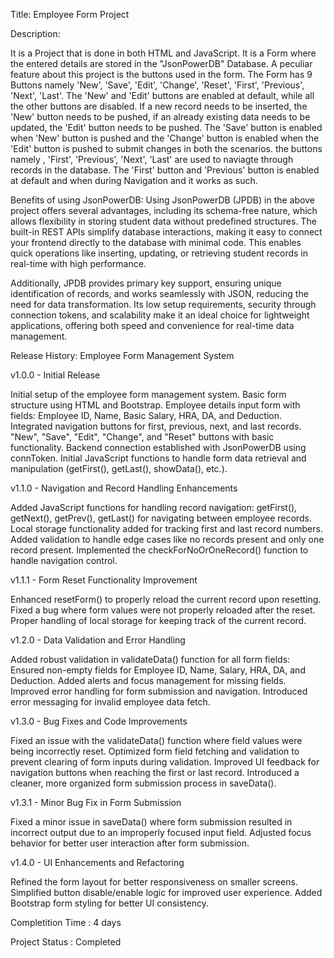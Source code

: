 Title: Employee Form Project

Description: 

It is a Project that is done in both HTML and JavaScript. It is a Form where the entered details are stored in the "JsonPowerDB" Database. A peculiar feature about this project is the buttons used in the form. The Form has 9 Buttons namely 'New', 'Save', 'Edit', 'Change', 'Reset', 'First', 'Previous', 'Next', 'Last'. The 'New' and 'Edit' buttons are enabled at default, while all the other buttons are disabled. If a new record needs to be inserted, the 'New' button needs to be pushed, if an already existing data needs to be updated, the 'Edit' button needs to be pushed. The 'Save' button is enabled when 'New' button is pushed and the 'Change' button is enabled when the 'Edit' button is pushed to submit changes in both the scenarios. the buttons namely , 'First', 'Previous', 'Next', 'Last' are used to naviagte through records in the database. The 'First' button and 'Previous' button is enabled at default and when during Navigation and it works as such.

Benefits of using JsonPowerDB: Using JsonPowerDB (JPDB) in the above project offers several advantages, including its schema-free nature, which allows flexibility in storing student data without predefined structures. The built-in REST APIs simplify database interactions, making it easy to connect your frontend directly to the database with minimal code. This enables quick operations like inserting, updating, or retrieving student records in real-time with high performance.

Additionally, JPDB provides primary key support, ensuring unique identification of records, and works seamlessly with JSON, reducing the need for data transformation. Its low setup requirements, security through connection tokens, and scalability make it an ideal choice for lightweight applications, offering both speed and convenience for real-time data management.

Release History: Employee Form Management System


v1.0.0 - Initial Release

Initial setup of the employee form management system.
Basic form structure using HTML and Bootstrap.
Employee details input form with fields: Employee ID, Name, Basic Salary, HRA, DA, and Deduction.
Integrated navigation buttons for first, previous, next, and last records.
"New", "Save", "Edit", "Change", and "Reset" buttons with basic functionality.
Backend connection established with JsonPowerDB using connToken.
Initial JavaScript functions to handle form data retrieval and manipulation (getFirst(), getLast(), showData(), etc.).


v1.1.0 - Navigation and Record Handling Enhancements

Added JavaScript functions for handling record navigation:
getFirst(), getNext(), getPrev(), getLast() for navigating between employee records.
Local storage functionality added for tracking first and last record numbers.
Added validation to handle edge cases like no records present and only one record present.
Implemented the checkForNoOrOneRecord() function to handle navigation control.


v1.1.1 - Form Reset Functionality Improvement

Enhanced resetForm() to properly reload the current record upon resetting.
Fixed a bug where form values were not properly reloaded after the reset.
Proper handling of local storage for keeping track of the current record.


v1.2.0 - Data Validation and Error Handling

Added robust validation in validateData() function for all form fields:
Ensured non-empty fields for Employee ID, Name, Salary, HRA, DA, and Deduction.
Added alerts and focus management for missing fields.
Improved error handling for form submission and navigation.
Introduced error messaging for invalid employee data fetch.


v1.3.0 - Bug Fixes and Code Improvements

Fixed an issue with the validateData() function where field values were being incorrectly reset.
Optimized form field fetching and validation to prevent clearing of form inputs during validation.
Improved UI feedback for navigation buttons when reaching the first or last record.
Introduced a cleaner, more organized form submission process in saveData().


v1.3.1 - Minor Bug Fix in Form Submission

Fixed a minor issue in saveData() where form submission resulted in incorrect output due to an improperly focused input field.
Adjusted focus behavior for better user interaction after form submission.


v1.4.0 - UI Enhancements and Refactoring

Refined the form layout for better responsiveness on smaller screens.
Simplified button disable/enable logic for improved user experience.
Added Bootstrap form styling for better UI consistency.


Completition Time : 4 days

Project Status : Completed
